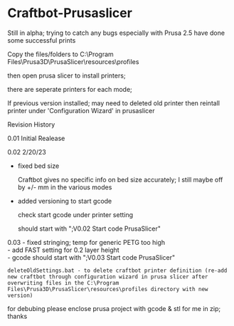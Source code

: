 # Craftbot-Prusaslicer

Still in alpha; trying to catch any bugs especially with Prusa 2.5
have done some successful prints


Copy the files/folders to C:\Program Files\Prusa3D\PrusaSlicer\resources\profiles

then open prusa slicer to install printers;

there are seperate printers for each mode;


If previous version installed; may need to deleted old printer then reintall printer under 'Configuration Wizard' in prusaslicer


Revision History

0.01  Initial Realease

0.02  2/20/23
  - fixed bed size
   
      Craftbot gives no specific info on bed size accurately; I still maybe off by +/- mm in the various modes
      
      
  - added versioning to start gcode
  
      check start gcode under printer setting
      
      should start with ";V0.02 Start code PrusaSlicer"
      
  0.03
    - fixed stringing; temp for generic PETG too high    
    - add FAST setting for 0.2 layer height    
    - gcode should start with ";V0.03 Start code PrusaSlicer"
    
    
    deleteOldSettings.bat - to delete craftbot printer definition (re-add new craftbot through configuration wizard in prusa slicer after overwriting files in the C:\Program Files\Prusa3D\PrusaSlicer\resources\profiles directory with new version)







for debubing please enclose prusa project with gcode & stl for me in zip;
thanks

